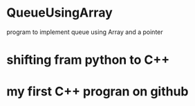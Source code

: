 # QueueUsingArray
program to implement queue using Array and a pointer
# shifting fram python to C++
# my first C++ progran on github
